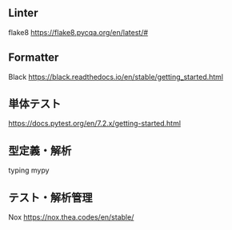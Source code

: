 ## Linter
flake8
https://flake8.pycqa.org/en/latest/#

## Formatter
Black
https://black.readthedocs.io/en/stable/getting_started.html

## 単体テスト
https://docs.pytest.org/en/7.2.x/getting-started.html

## 型定義・解析
typing
mypy

## テスト・解析管理
Nox
https://nox.thea.codes/en/stable/